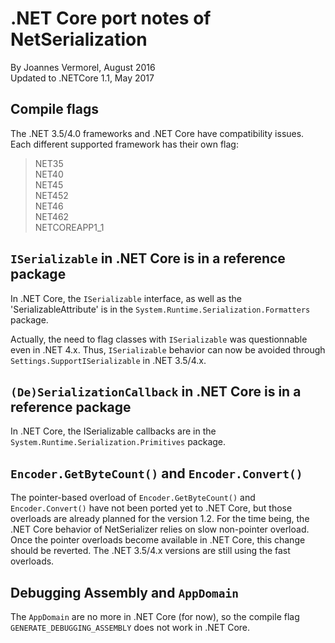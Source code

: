# .NET Core port notes of NetSerialization
By Joannes Vermorel, August 2016  
Updated to .NETCore 1.1, May 2017

## Compile flags

The .NET 3.5/4.0 frameworks and .NET Core have compatibility issues.
Each different supported framework has their own flag:
> NET35  
> NET40  
> NET45  
> NET452  
> NET46  
> NET462  
> NETCOREAPP1_1

## `ISerializable` in .NET Core is in a reference package

In .NET Core, the `ISerializable` interface, as well as the
'SerializableAttribute' is in the `System.Runtime.Serialization.Formatters` package. 

Actually, the need to flag classes with `ISerializable` was questionnable
even in .NET 4.x. Thus, `ISerializable` behavior can now be avoided
through `Settings.SupportISerializable` in .NET 3.5/4.x.

## `(De)SerializationCallback` in .NET Core is in a reference package

In .NET Core, the ISerializable callbacks are in the
`System.Runtime.Serialization.Primitives` package.

## `Encoder.GetByteCount()` and `Encoder.Convert()`

The pointer-based overload of `Encoder.GetByteCount()` and `Encoder.Convert()`
have not been ported yet to .NET Core, but those overloads are already planned
for the version 1.2. For the time being, the .NET Core behavior of NetSerializer
relies on slow non-pointer overload. Once the pointer overloads become available
in .NET Core, this change should be reverted. The .NET 3.5/4.x versions are still using
the fast overloads.

## Debugging Assembly and `AppDomain`

The `AppDomain` are no more in .NET Core (for now), so the compile flag
`GENERATE_DEBUGGING_ASSEMBLY` does not work in .NET Core.
